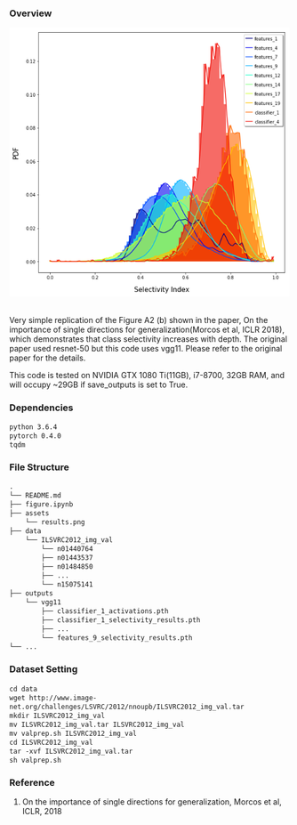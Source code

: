 ### Overview
<p align="center">
<img src=assets/results.png>
</p>
<br>
Very simple replication of the Figure A2 (b) shown in the paper, On the importance of single directions for generalization(Morcos et al, ICLR 2018), which demonstrates that class selectivity increases with depth.
The original paper used resnet-50 but this code uses vgg11. Please refer to the original paper for the details.

This code is tested on NVIDIA GTX 1080 Ti(11GB), i7-8700, 32GB RAM, and will occupy ~29GB if save_outputs is set to True.

### Dependencies
```
python 3.6.4
pytorch 0.4.0
tqdm
```

### File Structure
```
.
└── README.md
├── figure.ipynb
├── assets
    └── results.png
├── data
    └── ILSVRC2012_img_val
        └── n01440764
        ├── n01443537
        ├── n01484850
        ├── ...
        └── n15075141
├── outputs
    └── vgg11
        ├── classifier_1_activations.pth
        ├── classifier_1_selectivity_results.pth
        ├── ...
        └── features_9_selectivity_results.pth
└── ...
```

### Dataset Setting
```
cd data
wget http://www.image-net.org/challenges/LSVRC/2012/nnoupb/ILSVRC2012_img_val.tar
mkdir ILSVRC2012_img_val
mv ILSVRC2012_img_val.tar ILSVRC2012_img_val
mv valprep.sh ILSVRC2012_img_val
cd ILSVRC2012_img_val
tar -xvf ILSVRC2012_img_val.tar
sh valprep.sh
```

### Reference
1. On the importance of single directions for generalization, Morcos et al, ICLR, 2018
